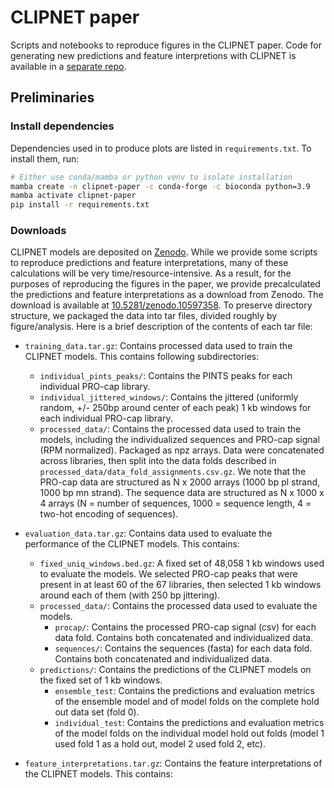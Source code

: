 # CLIPNET paper

 Scripts and notebooks to reproduce figures in the CLIPNET paper. Code for generating new predictions and feature interpretions with CLIPNET is available in a [separate repo](https://github.com/Danko-Lab/clipnet/).

## Preliminaries

### Install dependencies

Dependencies used in to produce plots are listed in `requirements.txt`. To install them, run:

```bash
# Either use conda/mamba or python venv to isolate installation
mamba create -n clipnet-paper -c conda-forge -c bioconda python=3.9
mamba activate clipnet-paper
pip install -r requirements.txt
```

### Downloads

CLIPNET models are deposited on [Zenodo](https://zenodo.org/doi/10.5281/zenodo.10408622). While we provide some scripts to reproduce predictions and feature interpretations, many of these calculations will be very time/resource-intensive. As a result, for the purposes of reproducing the figures in the paper, we provide precalculated the predictions and feature interpretations as a download from Zenodo. The download is available at [10.5281/zenodo.10597358](https://zenodo.org/doi/10.5281/zenodo.10597358). To preserve directory structure, we packaged the data into tar files, divided roughly by figure/analysis. Here is a brief description of the contents of each tar file:

- `training_data.tar.gz`: Contains processed data used to train the CLIPNET models. This contains following subdirectories:
  - `individual_pints_peaks/`: Contains the PINTS peaks for each individual PRO-cap library.
  - `individual_jittered_windows/`: Contains the jittered (uniformly random, +/- 250bp around center of each peak) 1 kb windows for each individual PRO-cap library.
  - `processed_data/`: Contains the processed data used to train the models, including the individualized sequences and PRO-cap signal (RPM normalized). Packaged as npz arrays. Data were concatenated across libraries, then split into the data folds described in `processed_data/data_fold_assignments.csv.gz`. We note that the PRO-cap data are structured as N x 2000 arrays (1000 bp pl strand, 1000 bp mn strand). The sequence data are structured as N x 1000 x 4 arrays (N = number of sequences, 1000 = sequence length, 4 = two-hot encoding of sequences).
- `evaluation_data.tar.gz`: Contains data used to evaluate the performance of the CLIPNET models. This contains:
  - `fixed_uniq_windows.bed.gz`: A fixed set of 48,058 1 kb windows used to evaluate the models. We selected PRO-cap peaks that were present in at least 60 of the 67 libraries, then selected 1 kb windows around each of them (with 250 bp jittering).
  - `processed_data/`: Contains the processed data used to evaluate the models.
    - `procap/`: Contains the processed PRO-cap signal (csv) for each data fold. Contains both concatenated and individualized data.
    - `sequences/`: Contains the sequences (fasta) for each data fold. Contains both concatenated and individualized data.
  - `predictions/`: Contains the predictions of the CLIPNET models on the fixed set of 1 kb windows.
    - `ensemble_test`: Contains the predictions and evaluation metrics of the ensemble model and of model folds on the complete hold out data set (fold 0).
    - `individual_test`: Contains the predictions and evaluation metrics of the model folds on the individual model hold out folds (model 1 used fold 1 as a hold out, model 2 used fold 2, etc).

- `feature_interpretations.tar.gz`: Contains the feature interpretations of the CLIPNET models. This contains: